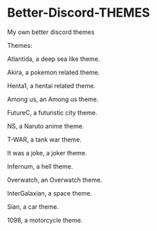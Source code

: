 # Better-Discord-THEMES
My own better discord themes

Themes:

Atlantida, a deep sea like theme.

Akira, a pokemon related theme.

Henta1, a hentai related theme.

Among us, an Among us theme.

FutureC, a futuristic city theme.

NS, a Naruto anime theme.

T-WAR, a tank war theme.

It was a joke, a joker theme.

Infernum, a hell theme.

0verwatch, an Overwatch theme.

InterGalaxian, a space theme.

Sian, a car theme.

1098, a motorcycle theme.
